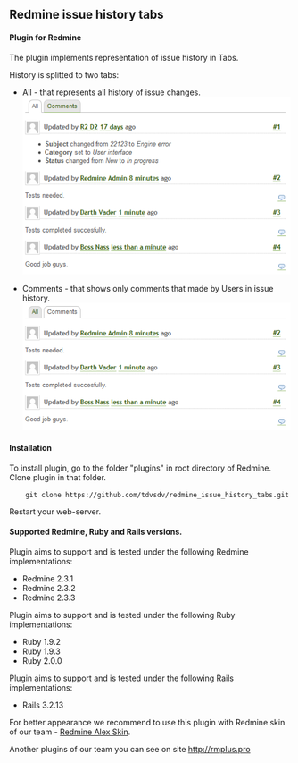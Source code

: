 ## Redmine issue history tabs

#### Plugin for Redmine

The plugin implements representation of issue history in Tabs.

History is splitted to two tabs:
* All - that represents all history of issue changes.
![Interface](https://github.com/tdvsdv/redmine_issue_history_tabs/raw/master/screenshots/interface.png "Interface")

* Comments - that shows only comments that made by Users in issue history.
![Interface2](https://github.com/tdvsdv/redmine_issue_history_tabs/raw/master/screenshots/interface2.png "Interface2")

#### Installation
To install plugin, go to the folder "plugins" in root directory of Redmine.
Clone plugin in that folder.

		git clone https://github.com/tdvsdv/redmine_issue_history_tabs.git

Restart your web-server.

#### Supported Redmine, Ruby and Rails versions.

Plugin aims to support and is tested under the following Redmine implementations:
* Redmine 2.3.1
* Redmine 2.3.2
* Redmine 2.3.3

Plugin aims to support and is tested under the following Ruby implementations:
* Ruby 1.9.2
* Ruby 1.9.3
* Ruby 2.0.0

Plugin aims to support and is tested under the following Rails implementations:
* Rails 3.2.13

[skin]: https://github.com/tdvsdv/redmine_alex_skin
For better appearance we recommend to use this plugin with Redmine skin of our team - [Redmine Alex Skin][skin].

Another plugins of our team you can see on site http://rmplus.pro
